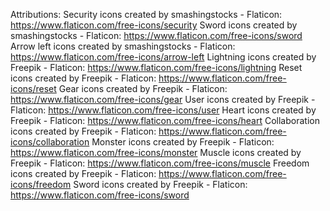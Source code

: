 Attributions:
Security icons created by smashingstocks - Flaticon: https://www.flaticon.com/free-icons/security
Sword icons created by smashingstocks - Flaticon: https://www.flaticon.com/free-icons/sword
Arrow left icons created by smashingstocks - Flaticon: https://www.flaticon.com/free-icons/arrow-left
Lightning icons created by Freepik - Flaticon: https://www.flaticon.com/free-icons/lightning
Reset icons created by Freepik - Flaticon: https://www.flaticon.com/free-icons/reset
Gear icons created by Freepik - Flaticon: https://www.flaticon.com/free-icons/gear
User icons created by Freepik - Flaticon: https://www.flaticon.com/free-icons/user
Heart icons created by Freepik - Flaticon: https://www.flaticon.com/free-icons/heart
Collaboration icons created by Freepik - Flaticon: https://www.flaticon.com/free-icons/collaboration
Monster icons created by Freepik - Flaticon: https://www.flaticon.com/free-icons/monster
Muscle icons created by Freepik - Flaticon: https://www.flaticon.com/free-icons/muscle
Freedom icons created by Freepik - Flaticon: https://www.flaticon.com/free-icons/freedom
Sword icons created by Freepik - Flaticon: https://www.flaticon.com/free-icons/sword